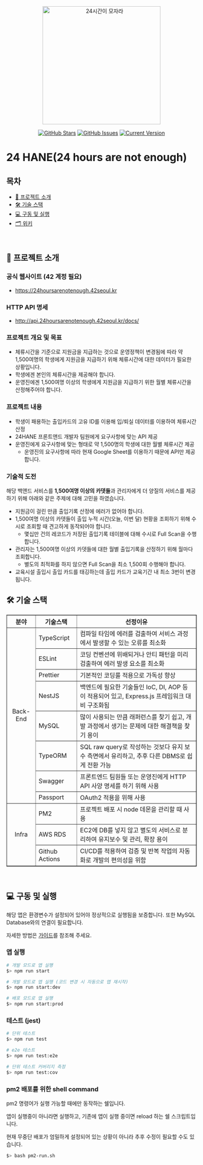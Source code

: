 <div align="center">

<img width="312" alt="24시간이 모자라" src="https://user-images.githubusercontent.com/27172454/204820918-082dfc20-b77a-46f3-8ab9-3a3cd39abc67.png" />

[![GitHub Stars](https://img.shields.io/github/stars/innovationacademy-kr/42checkin_v3-backend?style=for-the-badge)](https://github.com/innovationacademy-kr/42checkin_v3-backend/stargazers)
[![GitHub Issues](https://img.shields.io/github/issues/innovationacademy-kr/42checkin_v3-backend?style=for-the-badge)](https://github.com/innovationacademy-kr/42checkin_v3-backend/issues)
[![Current Version](https://img.shields.io/badge/version-3.1.1-green?style=for-the-badge)](https://github.com/innovationacademy-kr/42checkin_v3-backend/releases/tag/v3.1.1)

</div>

# **24 HANE(24 hours are not enough)**

## 목차

- [💬 프로젝트 소개](#-프로젝트-소개)
- [🛠 기술 스택](#-기술-스택)
- [💻 구동 및 실행](#-구동-및-실행)
- [🗂 위키](https://github.com/innovationacademy-kr/42checkin_v3-backend/wiki)

<br/>

## 💬 프로젝트 소개

### 공식 웹사이트 (42 계정 필요)

- https://24hoursarenotenough.42seoul.kr

### HTTP API 명세

- http://api.24hoursarenotenough.42seoul.kr/docs/

### 프로젝트 개요 및 목표
- 체류시간을 기준으로 지원금을 지급하는 것으로 운영정책이 변경됨에 따라 약 1,500여명의 학생에게 지원금을 지급하기 위해 체류시간에 대한 데이터가 필요한 상황입니다.
- 학생에겐 본인의 체류시간을 제공해야 합니다.
- 운영진에겐 1,500여명 이상의 학생에게 지원금을 지급하기 위한 월별 체류시간을 산정해주어야 합니다.

### 프로젝트 내용
- 학생이 패용하는 출입카드의 고유 ID를 이용해 입/퇴실 데이터를 이용하여 체류시간 산정
- 24HANE 프론트앤드 개발자 팀원에게 요구사항에 맞는 API 제공
- 운영진에게 요구사항에 맞는 형태로 약 1,500명의 학생에 대한 월별 체류시간 제공
  - 운영진의 요구사항에 따라 현재 Google Sheet를 이용하기 때문에 API만 제공합니다.

### 기술적 도전
해당 백앤드 서비스를 **1,500여명 이상의 카뎃들**과 관리자에게 더 양질의 서비스를 제공하기 위해 아래와 같은 주제에 대해 고민을 하였습니다.
- 지원금이 걸린 만큼 출입기록 산정에 에러가 없어야 합니다.
- 1,500여명 이상의 카뎃들이 출입 누적 시간(오늘, 이번 달) 현황을 조회하기 위해 수시로 조회할 때 견고하게 동작되어야 합니다.
  - 몇십만 건의 레코드가 저장된 출입기록 테이블에 대해 수시로 Full Scan을 수행합니다.
- 관리자는 1,500여명 이상의 카뎃들에 대한 월별 출입기록을 산정하기 위해 월마다 조회합니다.
  - 별도의 최적화를 하지 않으면 Full Scan을 최소 1,500회 수행해야 합니다.
- 교육시설 출입시 출입 카드를 태깅하는데 출입 카드가 교육기간 내 최소 3번이 변경됩니다.


## 🛠 기술 스택

<div>
  
<table border="1">
  <th align="center">분야</th>
  <th align="center">기술스택</th>
  <th align="center">선정이유</th>
  <tr>
    <td rowspan="8" align="center">Back-End</td>
    <td>TypeScript</td>
    <td>컴파일 타임에 에러를 검출하여 서비스 과정에서 발생할 수 있는 오류를 최소화</td>
  </tr>
  <tr>
    <td>ESLint</td>
    <td>코딩 컨벤션에 위배되거나 안티 패턴을 미리 검출하여 에러 발생 요소를 최소화</td>
  </tr>
  <tr>
    <td>Prettier</td>
    <td>기본적인 코딩룰 적용으로 가독성 향상</td>
  </tr>
  <tr>
    <td>NestJS</td>
    <td>백엔드에 필요한 기술들인 IoC, DI, AOP 등이 적용되어 있고, Express.js 프레임워크 대비 구조화됨</td>
  </tr>
  <tr>
    <td>MySQL</td>
    <td>많이 사용되는 만큼 래퍼런스를 찾기 쉽고, 개발 과정에서 생기는 문제에 대한 해결책을 찾기 용이</td>
  </tr>
  <tr>
    <td>TypeORM</td>
    <td>SQL raw query로 작성하는 것보다 유지 보수 측면에서 유리하고, 추후 다른 DBMS로 쉽게 전환 가능</td>
  </tr>
  <tr>
    <td>Swagger</td>
    <td>프론트엔드 팀원들 또는 운영진에게 HTTP API 사양 명세를 하기 위해 사용</td>
  </tr>
  <tr>
    <td>Passport</td>
    <td>OAuth2 적용을 위해 사용</td>
  </tr>
  <tr>
    <td rowspan="3" align="center">Infra</td>
    <td>PM2</td>
    <td>프로젝트 배포 시 node 데몬을 관리할 때 사용</td>
  </tr>
  <tr>
    <td>AWS RDS</td>
    <td>EC2에 DB를 넣지 않고 별도의 서비스로 분리하여 유지보수 및 관리, 확장 용이</td>
  </tr>
  <tr>
    <td>Github Actions</td>
    <td>CI/CD를 적용하여 검증 및 반복 작업의 자동화로 개발의 편의성을 위함</td>
  </tr>
</table>

</div>
<br/>


## 💻 구동 및 실행
해당 앱은 환경변수가 설정되어 있어야 정상적으로 실행됨을 보증합니다. 또한 MySQL Database와의 연결이 필요합니다.

자세한 방법은 [가이드](./guide.md)를 참조해 주세요.

### 앱 실행

```bash
# 개발 모드로 앱 실행
$> npm run start

# 개발 모드로 앱 실행 (코드 변경 시 자동으로 앱 재시작)
$> npm run start:dev

# 배포 모드로 앱 실행
$> npm run start:prod
```

### 테스트 (jest)

```bash
# 단위 테스트
$> npm run test

# e2e 테스트
$> npm run test:e2e

# 단위 테스트 커버리지 측정
$> npm run test:cov
```

### pm2 배포를 위한 shell command
pm2 명령어가 실행 가능할 때에만 동작하는 쉘입니다.

앱이 실행중이 아니라면 실행하고, 기존에 앱이 실행 중이면 reload 하는 쉘 스크립트입니다.

현재 무중단 배포가 엄밀하게 설정되어 있는 상황이 아니라 추후 수정이 필요할 수도 있습니다.

```bash
$> bash pm2-run.sh
```

